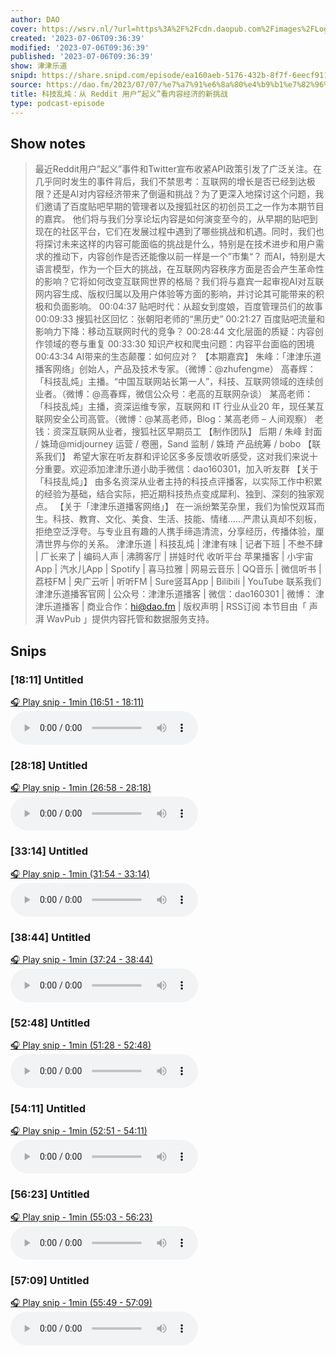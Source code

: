 ```yaml
---
author: DAO
cover: https://wsrv.nl/?url=https%3A%2F%2Fcdn.daopub.com%2Fimages%2FLogo_DAO.png&w=200&h=200
created: '2023-07-06T09:36:39'
modified: '2023-07-06T09:36:39'
published: '2023-07-06T09:36:39'
show: 津津乐道
snipd: https://share.snipd.com/episode/ea160aeb-5176-432b-8f7f-6eecf91119ad
source: https://dao.fm/2023/07/07/%e7%a7%91%e6%8a%80%e4%b9%b1%e7%82%96%ef%bc%9a%e4%bb%8e-reddit-%e7%94%a8%e6%88%b7%e8%b5%b7%e4%b9%89%e7%9c%8b%e5%86%85%e5%ae%b9%e7%bb%8f%e6%b5%8e%e7%9a%84%e6%96%b0%e6%8c%91%e6%88%98/?utm_source=rss&utm_medium=rss&utm_campaign=%25e7%25a7%2591%25e6%258a%2580%25e4%25b9%25b1%25e7%2582%2596%25ef%25bc%259a%25e4%25bb%258e-reddit-%25e7%2594%25a8%25e6%2588%25b7%25e8%25b5%25b7%25e4%25b9%2589%25e7%259c%258b%25e5%2586%2585%25e5%25ae%25b9%25e7%25bb%258f%25e6%25b5%258e%25e7%259a%2584%25e6%2596%25b0%25e6%258c%2591%25e6%2588%2598
title: 科技乱炖：从 Reddit 用户“起义”看内容经济的新挑战
type: podcast-episode
---
```



## Show notes
> 最近Reddit用户”起义”事件和Twitter宣布收紧API政策引发了广泛关注。在几乎同时发生的事件背后，我们不禁思考：互联网的增长是否已经到达极限？还是AI对内容经济带来了倒逼和挑战？为了更深入地探讨这个问题，我们邀请了百度贴吧早期的管理者以及搜狐社区的初创员工之一作为本期节目的嘉宾。
> 他们将与我们分享论坛内容是如何演变至今的，从早期的贴吧到现在的社区平台，它们在发展过程中遇到了哪些挑战和机遇。同时，我们也将探讨未来这样的内容可能面临的挑战是什么，特别是在技术进步和用户需求的推动下，内容创作是否还能像以前一样是一个”市集“？
> 而AI，特别是大语言模型，作为一个巨大的挑战，在互联网内容秩序方面是否会产生革命性的影响？它将如何改变互联网世界的格局？我们将与嘉宾一起审视AI对互联网内容生成、版权归属以及用户体验等方面的影响，并讨论其可能带来的积极和负面影响。
> 00:04:37 贴吧时代：从超女到度娘，百度管理员们的故事 00:09:33 搜狐社区回忆：张朝阳老师的“黑历史” 00:21:27 百度贴吧流量和影响力下降：移动互联网时代的竞争？ 00:28:44 文化层面的质疑：内容创作领域的卷与重复 00:33:30 知识产权和爬虫问题：内容平台面临的困境 00:43:34 AI带来的生态颠覆：如何应对？
> 【本期嘉宾】   朱峰：「津津乐道播客网络」创始人，产品及技术专家。（微博：@zhufengme）  高春辉：「科技乱炖」主播。“中国互联网站长第一人”，科技、互联网领域的连续创业者。（微博：@高春辉，微信公众号：老高的互联网杂谈）  某高老师：「科技乱炖」主播，资深运维专家，互联网和 IT 行业从业20 年，现任某互联网安全公司高管。（微博：@某高老师，Blog：某高老师 – 人间观察）  老钱：资深互联网从业者，搜狐社区早期员工   【制作团队】  后期 / 朱峰 封面 / 姝琦@midjourney 运营 / 卷圈，Sand 监制 / 姝琦 产品统筹 / bobo
> 【联系我们】  希望大家在听友群和评论区多多反馈收听感受，这对我们来说十分重要。欢迎添加津津乐道小助手微信：dao160301，加入听友群
> 【关于「科技乱炖」】  由多名资深从业者主持的科技点评播客，以实际工作中积累的经验为基础，结合实际，把近期科技热点变成犀利、独到、深刻的独家观点。
> 【关于「津津乐道播客网络」】  在一派纷繁芜杂里，我们为愉悦双耳而生。科技、教育、文化、美食、生活、技能、情绪……严肃认真却不刻板，拒绝空泛浮夸。与专业且有趣的人携手缔造清流，分享经历，传播体验，厘清世界与你的关系。
> 津津乐道  |  科技乱炖  |  津津有味  |  记者下班  |  不叁不肆  |  厂长来了  |  编码人声  |  沸腾客厅  |  拼娃时代 
> 收听平台 
> 苹果播客 | 小宇宙App | 汽水儿App | Spotify | 喜马拉雅 | 网易云音乐 | QQ音乐 | 微信听书 | 荔枝FM | 央广云听 | 听听FM | Sure竖耳App | Bilibili | YouTube
> 联系我们 
> 津津乐道播客官网  | 公众号：津津乐道播客 | 微信：dao160301 | 微博： 津津乐道播客  | 商业合作：hi@dao.fm |  版权声明  |  RSS订阅 
> 本节目由「 声湃 WavPub 」提供内容托管和数据服务支持。

## Snips
### [18:11] Untitled
[🎧 Play snip - 1min️ (16:51 - 18:11)](https://share.snipd.com/snip/e4a68386-5c30-468f-b6ca-ed0ee68abe11)
<audio controls> <source src="https://tk.wavpub.com/WPDL_GpztYkBDFHENnfZpNhWnEBYeqcksGtQsWzRGgVmbzjWymzqvCMuCzwxUyK.mp3#t=16:51,18:11"> </audio>
### [28:18] Untitled
[🎧 Play snip - 1min️ (26:58 - 28:18)](https://share.snipd.com/snip/c982c3b3-08a3-4217-98b3-fc54ffa141c9)
<audio controls> <source src="https://tk.wavpub.com/WPDL_GpztYkBDFHENnfZpNhWnEBYeqcksGtQsWzRGgVmbzjWymzqvCMuCzwxUyK.mp3#t=26:58,28:18"> </audio>
### [33:14] Untitled
[🎧 Play snip - 1min️ (31:54 - 33:14)](https://share.snipd.com/snip/b11382fb-870a-4eb3-aedb-7f428a39f463)
<audio controls> <source src="https://tk.wavpub.com/WPDL_GpztYkBDFHENnfZpNhWnEBYeqcksGtQsWzRGgVmbzjWymzqvCMuCzwxUyK.mp3#t=31:54,33:14"> </audio>
### [38:44] Untitled
[🎧 Play snip - 1min️ (37:24 - 38:44)](https://share.snipd.com/snip/22af3598-4001-4f25-ad26-2adb57b94265)
<audio controls> <source src="https://tk.wavpub.com/WPDL_GpztYkBDFHENnfZpNhWnEBYeqcksGtQsWzRGgVmbzjWymzqvCMuCzwxUyK.mp3#t=37:24,38:44"> </audio>
### [52:48] Untitled
[🎧 Play snip - 1min️ (51:28 - 52:48)](https://share.snipd.com/snip/48650cd4-f0ca-4aed-8fcc-51bb03c252eb)
<audio controls> <source src="https://tk.wavpub.com/WPDL_GpztYkBDFHENnfZpNhWnEBYeqcksGtQsWzRGgVmbzjWymzqvCMuCzwxUyK.mp3#t=51:28,52:48"> </audio>
### [54:11] Untitled
[🎧 Play snip - 1min️ (52:51 - 54:11)](https://share.snipd.com/snip/4eec3346-816a-4422-8165-6f0762fef59b)
<audio controls> <source src="https://tk.wavpub.com/WPDL_GpztYkBDFHENnfZpNhWnEBYeqcksGtQsWzRGgVmbzjWymzqvCMuCzwxUyK.mp3#t=52:51,54:11"> </audio>
### [56:23] Untitled
[🎧 Play snip - 1min️ (55:03 - 56:23)](https://share.snipd.com/snip/85cf853a-2565-446e-927d-4ebe5cb22839)
<audio controls> <source src="https://tk.wavpub.com/WPDL_GpztYkBDFHENnfZpNhWnEBYeqcksGtQsWzRGgVmbzjWymzqvCMuCzwxUyK.mp3#t=55:03,56:23"> </audio>
### [57:09] Untitled
[🎧 Play snip - 1min️ (55:49 - 57:09)](https://share.snipd.com/snip/b745744e-15ab-4032-b278-74d9fee24936)
<audio controls> <source src="https://tk.wavpub.com/WPDL_GpztYkBDFHENnfZpNhWnEBYeqcksGtQsWzRGgVmbzjWymzqvCMuCzwxUyK.mp3#t=55:49,57:09"> </audio>
